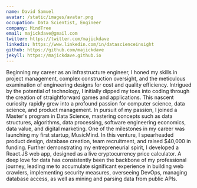 ```yaml
---
name: David Samuel
avatar: /static/images/avatar.png
occupation: Data Scientist, Engineer
company: MindTree
email: majickdave@gmail.com
twitter: https://twitter.com/majickdave
linkedin: https://www.linkedin.com/in/datascienceinsight
github: https://github.com/majickdave
jekyll: https://majickdave.github.io
---
```


Beginning my career as an infrastructure engineer, I honed my skills in project management, complex construction oversight, and the meticulous examination of engineering designs for cost and quality efficiency. Intrigued by the potential of technology, I initially dipped my toes into coding through the creation of straightforward games and applications. This nascent curiosity rapidly grew into a profound passion for computer science, data science, and product management. In pursuit of my passion, I joined a Master's program in Data Science, mastering concepts such as data structures, algorithms, data processing, software engineering economics, data value, and digital marketing. One of the milestones in my career was launching my first startup, MusicMind. In this venture, I spearheaded product design, database creation, team recruitment, and raised $40,000 in funding. Further demonstrating my entrepreneurial spirit, I developed a React.JS web app, designed as a live cryptocurrency price calculator. A deep love for data has consistently been the backbone of my professional journey, leading me to accumulate significant experience in building web crawlers, implementing security measures, overseeing DevOps, managing database access, as well as mining and parsing data from public APIs.
